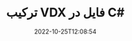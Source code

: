 ---
############################# Static ############################
layout: "auto-gen-merger"
date: 2022-10-25T12:08:54
draft: false
otherformats: docm docx dot dotm dotx epub html mht mhtml odp ods odt one otp ott pdf

############################# Head ############################
head_title: "ترکیب VDX فایل در C# | VDX ادغام"
head_description: "چندین فایل VDX را در یک فایل با استفاده از API ادغام اسناد C# .NET ترکیب کنید. صفحات خاص یا محدوده صفحات را از اسناد مختلف تا یک سند واحد ترکیب کنید."

############################# Header ############################
title: "ترکیب VDX فایل در C#"
description: "VDX را با چند خط کد .NET ترکیب کنید."
bg_image: "https://cms.admin.containerize.com/templates/aspose/App_Themes/V3/images/bg/header1.png"
bg_overlay: false
button:
    enable: true
    icon: "fas fa-arrow-down"
    label: "دانلود آزمایشی رایگان"
    link: "https://downloads.groupdocs.com/merger/net"

############################# SubMenu ############################
submenu:
    enable: true

    left:
        img_alt: "GroupDocs.Merger for .NET"
        image: "https://cms.admin.containerize.com/templates/groupdocs/images/product-logos/90x90-noborder/groupdocs-merger-net.png"
        product: "GroupDocs.Merger"
        platform: ".NET"

    middle:
        button:

            # button loop
            - link: "https://apireference.groupdocs.com/merger/net"
              text: "مرجع API"

            # button loop
            - link: "https://github.com/groupdocs-merger"
              text: "نمونه های کد"

            # button loop
            - link: "https://products.groupdocs.app/merger/family"
              text: "دموهای زنده"

            # button loop
            - link: "https://purchase.groupdocs.com/pricing/merger/net"
              text: "قیمت گذاری"

    right:
        link_download: "https://downloads.groupdocs.com/merger"
        link_learn: "https://docs.groupdocs.com/merger/net"
        link_buy: "https://purchase.groupdocs.com"

############################# About ############################
about:
    enable: true
    title: "درباره GroupDocs.Merger for .NET API"
    content: |
        [GroupDocs.Merger for .NET](/fa/merger/net/) یک راه حل مناسب برای ترکیب چندین PDF، Microsoft Office (Word، Excel، PowerPoint، OneNote)، OpenDocument، HTML، تصاویر و بسیاری از اسناد دیگر در یک فایل واحد در برنامه های .NET. GroupDocs.Merger تلاش زیادی برای شما صرفه جویی می کند، زیرا شما مجاز به ترکیب اسناد VDX هستید - نیازی به نصب نرم افزار شخص ثالث، برنامه دسکتاپ یا افزونه نیست. حالا دیگر لازم نیست وقت خود را تلف کنید و فایل ها را به صورت دستی ترکیب کنید! ماموریت GroupDocs ارائه بهترین کیفیت و ساده‌سازی گردش‌های کاری پردازش اسناد است.
        
        GroupDocs.Merger API یک انتخاب مناسب برای راه حل های شرکتی است که به ویژگی های ترکیب فایل نیاز دارد. این APIها در تمام سیستم عامل ها و پلتفرم های اصلی از جمله .NET Framework, .NET Standard, .NET Core, Mono به خوبی پشتیبانی می شوند.

############################# Steps ############################
steps:
    enable: true
    title_left: "نحوه ترکیب چند فایل VDX"
    content_left: |
        [GroupDocs.Merger for .NET](/fa/merger/net/) برای توسعه‌دهندگان .NET آسان می‌کند تا با پیاده‌سازی یک فایل، دو یا چند فایل VDX را در برنامه‌های خود ترکیب کنند. چند قدم آسان
        
        * نمونه جدیدی از **Merger** ایجاد کنید و مسیر سند منبع را به عنوان پارامتر سازنده عبور دهید.
        * **Join** کلاس **Merger** را فراخوانی کنید و از مسیر سند منبع دوم عبور کنید.
        * برای ذخیره سند ادغام شده، **Save** کلاس **Merger** را فراخوانی کنید.

    title_right: "سیستم مورد نیاز"
    content_right: |
        APIهای GroupDocs.Merger for .NET در همه سیستم عامل ها و سیستم عامل های اصلی پشتیبانی می شوند. لطفا قبل از اجرای کد زیر، از نصب پیش نیازهای زیر بر روی سیستم خود اطمینان حاصل کنید.

        * سیستم عامل: مایکروسافت ویندوز، لینوکس، MacOS
        * محیط های توسعه: Visual Studio, Xamarin, MonoDevelop
        * چارچوب ها: .NET Framework, .NET Standard, .NET Core, Mono
        * آخرین نسخه GroupDocs.Merger for .NET را از [NuGet](https://www.nuget.org/packages/groupdocs.merger) دانلود کنید
         
    code: |
     {{% merger/additional-styles %}}
     {{< merger/code-merger title="نحوه ترکیب فایل‌های VDX با استفاده از کد نمونه C#">}}

        ```csharp    
        // فایل های VDX را با استفاده از GroupDocs.Merger API ترکیب کنید
        // ادغام فوری با سند ورودی VDX
        using (Merger merger = new Merger("input1.vdx"))
          {
            // فراخوانی روش Join نمونه کلاس Merger و عبور از مسیر سند منبع دوم
            merger.Join("input2.vdx");
    
            // برای ذخیره سند ادغام شده، روش Save نمونه کلاس Merger را فراخوانی کنید
            merger.Save("merged-file.vdx");
          }
        ```
     {{< /merger/code-merger >}}

############################# Demos ############################
demos:
    enable: true
    title: "دموهای زنده - برنامه آنلاین برای ترکیب اسناد"
    content: |
       اکنون با بازدید از وب سایت [GroupDocs.Merger Live Demos](https://products.groupdocs.app/merger/family)، بیش از یک فایل VDX را ترکیب کنید.
       نسخه ی نمایشی زنده دارای مزایای زیر است.
        
############################# About Formats ############################
about_formats:
    enable: true

############################# More Formats ############################
more_formats:
    enable: true
    title: "ادغام سایر فرمت های سند"
    content: |
        .NET API ادغام اسناد برای قالب‌های فایل و تصاویر. برخی از قالب های سند محبوب را همانطور که در زیر ذکر شده است با هم ترکیب کنید.

############################# Back to top ###############################
back_to_top:
    enable: true
---